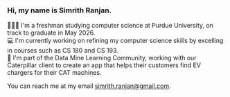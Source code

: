 ### Hi, my name is Simrith Ranjan.

👩🏽‍💻 I'm a freshman studying computer science at Purdue University, on track to graduate in May 2026. <br> 
💻 I'm currently working on refining my computer science skills by excelling in courses such as CS 180 and CS 193. <br>
🔎 I'm part of the Data Mine Learning Community, working with our Caterpillar client to create an app that helps their customers find EV chargers for their CAT machines.

You can reach me at my email simrith.ranjan@gmail.com.

<!--
**simsmile123/simsmile123** is a ✨ _special_ ✨ repository because its `README.md` (this file) appears on your GitHub profile.

Here are some ideas to get you started:

- 🔭 I’m currently working on ...
- 🌱 I’m currently learning ...
- 👯 I’m looking to collaborate on ...
- 🤔 I’m looking for help with ...
- 💬 Ask me about ...
- 📫 How to reach me: ...
- 😄 Pronouns: ...
- ⚡ Fun fact: ...
-->
